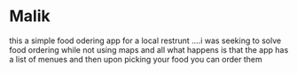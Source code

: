 # Malik


this a simple food odering app for a local restrunt ....i was seeking to solve food ordering while not using maps and all what happens is that
the app has a list of menues and then upon picking your food you can order them 
